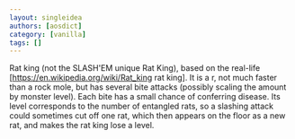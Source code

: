 ```yaml
---
layout: singleidea
authors: [aosdict]
category: [vanilla]
tags: []
---
```

Rat king (not the SLASH'EM unique Rat King), based on the real-life [https://en.wikipedia.org/wiki/Rat_king rat king]. It is a <span class="nhsym clr-magenta">r</span>, not much faster than a rock mole, but has several bite attacks (possibly scaling the amount by monster level). Each bite has a small chance of conferring disease. Its level corresponds to the number of entangled rats, so a slashing attack could sometimes cut off one rat, which then appears on the floor as a new rat, and makes the rat king lose a level.

